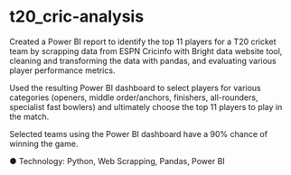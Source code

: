 # t20_cric-analysis

Created a Power BI report to identify the top 11 players for a T20 cricket team by scrapping data from ESPN Cricinfo with 
Bright data website tool, cleaning and transforming the data with pandas, and evaluating various player performance 
metrics.

Used the resulting Power BI dashboard to select players for various categories (openers, middle order/anchors, finishers, 
all-rounders, specialist fast bowlers) and ultimately choose the top 11 players to play in the match.

Selected teams using the Power BI dashboard have a 90% chance of winning the game.

  ● Technology: Python, Web Scrapping, Pandas, Power BI


